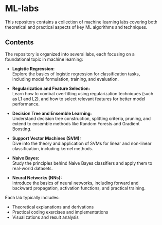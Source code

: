 # ML-labs

This repository contains a collection of machine learning labs covering both theoretical and practical aspects of key ML algorithms and techniques.

## Contents

The repository is organized into several labs, each focusing on a foundational topic in machine learning:

- **Logistic Regression:**  
  Explore the basics of logistic regression for classification tasks, including model formulation, training, and evaluation.

- **Regularization and Feature Selection:**  
  Learn how to combat overfitting using regularization techniques (such as L1 and L2), and how to select relevant features for better model performance.

- **Decision Tree and Ensemble Learning:**  
  Understand decision tree construction, splitting criteria, pruning, and extend to ensemble methods like Random Forests and Gradient Boosting.

- **Support Vector Machines (SVM):**  
  Dive into the theory and application of SVMs for linear and non-linear classification, including kernel methods.

- **Naive Bayes:**  
  Study the principles behind Naive Bayes classifiers and apply them to real-world datasets.

- **Neural Networks (NNs):**  
  Introduce the basics of neural networks, including forward and backward propagation, activation functions, and practical training.

Each lab typically includes:
- Theoretical explanations and derivations
- Practical coding exercises and implementations
- Visualizations and result analysis
